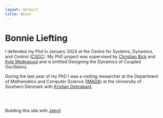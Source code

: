 ```yaml
---
layout: default
title: About
---
```

# Bonnie Liefting

I defended my Phd in January 2024 at the Centre for Systems, Dynamics, and Control ([CSDC](https://mathematics.exeter.ac.uk/research/csdc/)). My PhD project was supervised by [Christian Bick](https://www.math.vu.nl/~bick/) and [Kyle Wedgwood](https://empslocal.ex.ac.uk/people/staff/kcaw201/index.html) and is entitled Designing the Dynamics of Coupled Oscillators.  

During the last year of my PhD I was a visiting researcher at the Department of Mathematics and Computer Science ([IMADA](https://imada.sdu.dk/)) at the University of Southern Denmark with [Kristian Debrabant](https://imada.sdu.dk/u/debrabant/index_en.php). 

<br/><br/>

Building this site with [Jekyll](https://jekyllrb.com/)
